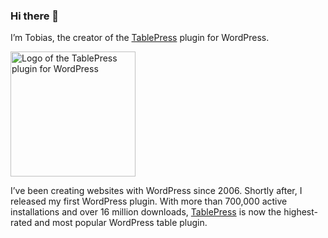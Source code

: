 ### Hi there 👋

I’m Tobias, the creator of the [TablePress](https://tablepress.org/) plugin for WordPress.

<img src="https://tablepress.org/tablepress.svg" alt="Logo of the TablePress plugin for WordPress" width="200">

I’ve been creating websites with WordPress since 2006. Shortly after, I released my first WordPress plugin. With more than 700,000 active installations and over 16 million downloads, [TablePress](https://tablepress.org/) is now the highest-rated and most popular WordPress table plugin.
